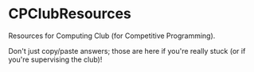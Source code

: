 # CPClubResources
Resources for Computing Club (for Competitive Programming).

Don't just copy/paste answers; those are here if you're really stuck (or if you're supervising the club)! 
